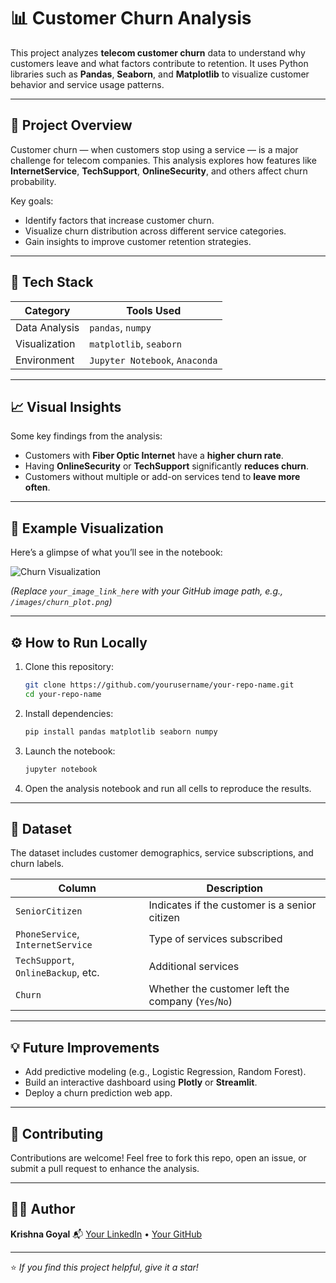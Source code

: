 # 📊 Customer Churn Analysis

This project analyzes **telecom customer churn** data to understand why customers leave and what factors contribute to retention. It uses Python libraries such as **Pandas**, **Seaborn**, and **Matplotlib** to visualize customer behavior and service usage patterns.

---

## 🚀 Project Overview

Customer churn — when customers stop using a service — is a major challenge for telecom companies.
This analysis explores how features like **InternetService**, **TechSupport**, **OnlineSecurity**, and others affect churn probability.

Key goals:

* Identify factors that increase customer churn.
* Visualize churn distribution across different service categories.
* Gain insights to improve customer retention strategies.

---

## 🧠 Tech Stack

| Category      | Tools Used                     |
| ------------- | ------------------------------ |
| Data Analysis | `pandas`, `numpy`              |
| Visualization | `matplotlib`, `seaborn`        |
| Environment   | `Jupyter Notebook`, `Anaconda` |

---

## 📈 Visual Insights

Some key findings from the analysis:

* Customers with **Fiber Optic Internet** have a **higher churn rate**.
* Having **OnlineSecurity** or **TechSupport** significantly **reduces churn**.
* Customers without multiple or add-on services tend to **leave more often**.

---

## 🧩 Example Visualization

Here’s a glimpse of what you’ll see in the notebook:

![Churn Visualization](your_image_link_here)

*(Replace `your_image_link_here` with your GitHub image path, e.g., `/images/churn_plot.png`)*

---

## ⚙️ How to Run Locally

1. Clone this repository:

   ```bash
   git clone https://github.com/yourusername/your-repo-name.git
   cd your-repo-name
   ```

2. Install dependencies:

   ```bash
   pip install pandas matplotlib seaborn numpy
   ```

3. Launch the notebook:

   ```bash
   jupyter notebook
   ```

4. Open the analysis notebook and run all cells to reproduce the results.

---

## 🧾 Dataset

The dataset includes customer demographics, service subscriptions, and churn labels.

| Column                              | Description                                        |
| ----------------------------------- | -------------------------------------------------- |
| `SeniorCitizen`                     | Indicates if the customer is a senior citizen      |
| `PhoneService`, `InternetService`   | Type of services subscribed                        |
| `TechSupport`, `OnlineBackup`, etc. | Additional services                                |
| `Churn`                             | Whether the customer left the company (`Yes`/`No`) |

---

## 💡 Future Improvements

* Add predictive modeling (e.g., Logistic Regression, Random Forest).
* Build an interactive dashboard using **Plotly** or **Streamlit**.
* Deploy a churn prediction web app.

---

## 🤝 Contributing

Contributions are welcome!
Feel free to fork this repo, open an issue, or submit a pull request to enhance the analysis.

---

## 🧑‍💻 Author

**Krishna Goyal**
📬 [Your LinkedIn](https://www.linkedin.com/) • [Your GitHub](https://github.com/yourusername)

---

⭐ *If you find this project helpful, give it a star!*
